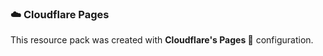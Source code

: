 ### ☁️ Cloudflare Pages
This resource pack was created with **Cloudflare's Pages 📃** configuration.
